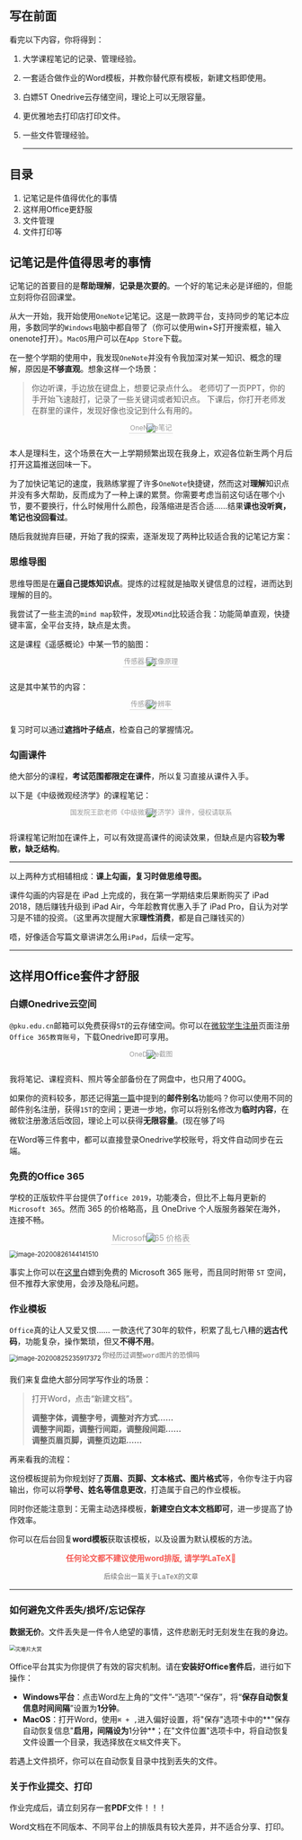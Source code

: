 

## 写在前面

看完以下内容，你将得到：

1. 大学课程笔记的记录、管理经验。

2. 一套适合做作业的Word模板，并教你替代原有模板，新建文档即使用。

3. 白嫖5T Onedrive云存储空间，理论上可以无限容量。

4. 更优雅地去打印店打印文件。

5. 一些文件管理经验。

   -------------

## 目录

1. 记笔记是件值得优化的事情
2. 这样用Office更舒服
3. 文件管理
4. 文件打印等

## 记笔记是件值得思考的事情

记笔记的首要目的是**帮助理解**，**记录是次要的**。一个好的笔记未必是详细的，但能立刻将你召回课堂。

从大一开始，我开始使用`OneNote`记笔记。这是一款跨平台，支持同步的笔记本应用，多数同学的`Windows`电脑中都自带了（你可以使用win+S打开搜索框，输入onenote打开）。`MacOS`用户可以在`App Store`下载。

在一整个学期的使用中，我发现`OneNote`并没有令我加深对某一知识、概念的理解，原因是**不够直观**。想象这样一个场景：

> 你边听课，手边放在键盘上，想要记录点什么。
>老师切了一页PPT，你的手开始飞速敲打，记录了一些关键词或者知识点。
> 下课后，你打开老师发在群里的课件，发现好像也没记到什么有用的。

<center>
  <img style="margin-bottom:-10px"     
       src="https://tva1.sinaimg.cn/large/007S8ZIlly1gi484yn33jj319o0u0tuv.jpg">
  <br>
  <div style="border-bottom: 1px solid #d9d9d9;
              display: inline-block;
              color: #999;
              padding: 2px;
              margin-top:-10px;
              margin-bottom:10px;
              font-size:12px">
    OneNote笔记
  </div>
</center>

本人是理科生，这个场景在大一上学期频繁出现在我身上，欢迎各位新生两个月后打开这篇推送回味一下。

为了加快记笔记的速度，我熟练掌握了许多`OneNote`快捷键，然而这对**理解**知识点并没有多大帮助，反而成为了一种上课的累赘。你需要考虑当前这句话在哪个小节，要不要换行，什么时候用什么颜色，段落缩进是否合适……结果**课也没听爽，笔记也没回看过**。

随后我就抛弃巨硬，开始了我的探索，逐渐发现了两种比较适合我的记笔记方案：

### 思维导图

思维导图是在**逼自己提炼知识点**。提炼的过程就是抽取关键信息的过程，进而达到理解的目的。

我尝试了一些主流的`mind map`软件，发现`XMind`比较适合我：功能简单直观，快捷键丰富，全平台支持，缺点是太贵。

这是课程《遥感概论》中某一节的脑图：

<center>    
  <img style="margin-bottom:-10px"     
       src="https://tva1.sinaimg.cn/large/007S8ZIlly1gi3eycjrw7j30vl0u0jzu.jpg">    
  <br>    
  <div style="border-bottom: 1px solid #d9d9d9;    
              display: inline-block;    
              color: #999;    
              padding: 2px;
              margin-top:-10px;
              margin-bottom:10px;
              font-size:12px">
    传感器与成像原理</div> 
</center>



这是其中某节的内容：

<center>    
  <img style="margin-bottom:-10px"     
       src="https://tva1.sinaimg.cn/large/007S8ZIlly1gi3gfvd9s1j314a0u0jwt.jpg">    
  <br>    
  <div style="border-bottom: 1px solid #d9d9d9;    
              display: inline-block;    
              color: #999;    
              padding: 2px;
              margin-top:-10px;
              margin-bottom:10px;
              font-size:12px">
    传感器分辨率
  </div> 
</center>

复习时可以通过**遮挡叶子结点**，检查自己的掌握情况。

### 勾画课件

绝大部分的课程，**考试范围都限定在课件**，所以复习直接从课件入手。

以下是《中级微观经济学》的课程笔记：

<center>    
  <img style="margin-bottom:-10px"     
       src="https://tva1.sinaimg.cn/large/007S8ZIlly1gi3heknkfyj30yj0u0nmd.jpg">    
  <br>    
  <div style="display: inline-block;
              color: #999;    
              padding: 2px;
              margin-top:-10px;
              margin-bottom:10px;
              font-size:12px">
    国发院王歆老师《中级微观经济学》课件，侵权请联系
  </div> 
</center>

将课程笔记附加在课件上，可以有效提高课件的阅读效果，但缺点是内容**较为零散，缺乏结构**。

--------

以上两种方式相辅相成：**课上勾画，复习时做思维导图。**

课件勾画的内容是在 iPad 上完成的，我在第一学期结束后果断购买了 iPad 2018，随后赚钱升级到 iPad Air，今年趁教育优惠入手了 iPad Pro，自认为对学习是不错的投资。（这里再次提醒大家**理性消费**，都是自己赚钱买的）

唔，好像适合写篇文章讲讲怎么用`iPad`，后续一定写。

----------

## 这样用Office套件才舒服

### 白嫖Onedrive云空间

`@pku.edu.cn`邮箱可以免费获得`5T`的云存储空间。你可以在[微软学生注册](https://signup.microsoft.com/signup?sku=student)页面注册`Office 365教育账号`，下载Onedrive即可享用。

<center>    
  <img style="margin-bottom:-10px"     
       src="https://tva1.sinaimg.cn/large/007S8ZIlly1gi47480ic5j30xq0u0n4y.jpg">    
  <br>    
  <div style="display: inline-block;    
              color: #999;    
              padding: 2px;
              margin-top:-10px;
              margin-bottom:10px;
              font-size:12px">
    OneDrive截图
  </div> 
</center>

我将笔记、课程资料、照片等全部备份在了网盘中，也只用了400G。

如果你的资料较多，那还记得[第一篇](https://github.com/xiaotianxt/rookie-in-pku/blob/master/入学篇/入学篇.md)中提到的**邮件别名**功能吗？你可以使用不同的邮件别名注册，获得`15T`的空间；更进一步地，你可以将别名修改为**临时内容**，在微软注册激活后改回，理论上可以获得**无限容量**。(现在够了吗

在Word等三件套中，都可以直接登录Onedrive学校账号，将文件自动同步在云端。

### 免费的Office 365

学校的正版软件平台提供了`Office 2019`，功能凑合，但比不上每月更新的`Microsoft 365`。然而 365 的价格略高，且 OneDrive 个人版服务器架在海外，连接不畅。

<center>    
  <img style="margin-bottom:-10px"     
       src="https://tva1.sinaimg.cn/large/007S8ZIlly1gi47jfdzakj31ig0s6aff.jpg">    
  <br>    
  <div style="border-bottom: 1px solid #d9d9d9;    
              display: inline-block;    
              color: #999;    
              padding: 2px;
              margin-top:-10px;
              margin-bottom:10px;
              font-size:12px
              font-family:courier"
       				>
    Microsoft 365 价格表
  </div> 
</center>

<img src="https://tva1.sinaimg.cn/large/007S8ZIlly1gi47jfdzakj31ig0s6aff.jpg" alt="image-20200826144141510" style="zoom:80%;" />

事实上你可以在[这里]()白嫖到免费的 Microsoft 365 账号，而且同时附带 `5T` 空间，但不推荐大家使用，会涉及隐私问题。



### 作业模板

`Office`真的让人又爱又恨…… 一款迭代了30年的软件，积累了乱七八糟的**远古代码**，功能复杂，操作繁琐，但又**不得不用**。

<img src="https://tva1.sinaimg.cn/large/007S8ZIlly1gi3i190jmbj30v20rix5w.jpg" alt="image-20200825235917372" style="zoom:80%;padding-bottom:-10px;margin-bottom:-15px" />

<p align="center" style="font-size:12px;color:#666666;font-family:courier;padding-top:-10px;padding-bottom:10px;margin-top:-10px;margin-bottom:10px">你经历过调整word图片的恐惧吗</p>

我们来复盘绝大部分同学写作业的场景：

>打开Word，点击“新建文档”。
>
><p style="font-weight:700">调整字体，调整字号，调整对齐方式……<br>
>调整字间距，调整行间距，调整段间距……<br>
>调整页眉页脚，调整页边距……</p>

再来看我的流程：



这份模板提前为你规划好了**页眉、页脚、文本格式、图片格式**等，令你专注于内容输出，你可以将**学号、姓名等信息更改**，打造属于自己的作业模板。

同时你还能注意到：无需主动选择模板，**新建空白文本文档即可**，进一步提高了协作效率。

你可以在后台回复**word模板**获取该模板，以及设置为默认模板的方法。



<p style="font-weight:700;color:#f55852" align="center">任何论文都不建议使用word排版, 请学学LaTeX🙏</p>

<p style="font-family:courier;color:#666666;font-size:12px;" align="center">后续会出一篇关于LaTeX的文章</p>

---------

### 如何避免文件丢失/损坏/忘记保存

**数据无价**。文件丢失是一件令人绝望的事情，这件悲剧无时无刻发生在我的身边。

<img src="https://tva1.sinaimg.cn/large/007S8ZIlly1gi46aghbg3j30kp163dwu.jpg" alt="灾难片大赏" style="zoom:67%;" />

Office平台其实为你提供了有效的容灾机制。请在**安装好Office套件后**，进行如下操作：

- **Windows平台**：点击Word左上角的“文件”-“选项”-“保存”，将“**保存自动恢复信息时间间隔**”设置为**1分钟**。
- **MacOS**：打开Word，使用`⌘ + ,`进入偏好设置，将"保存"选项卡中的**"保存自动恢复信息"**启用，间隔设为**1分钟**；在"文件位置"选项卡中，将自动恢复文件设置一个目录，我选择放在`文稿`文件夹下。

若遇上文件损坏，你可以在自动恢复目录中找到丢失的文件。

### 关于作业提交、打印

作业完成后，请立刻另存一套**PDF**文件！！！

Word文档在不同版本、不同平台上的排版具有较大差异，并不适合分享、打印。

